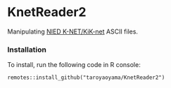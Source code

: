 # KnetReader2

Manipulating [NIED K-NET/KiK-net](http://www.kyoshin.bosai.go.jp/kyoshin/) ASCII files.

### Installation

To install, run the following code in R console:

```
remotes::install_github("taroyaoyama/KnetReader2")
```
